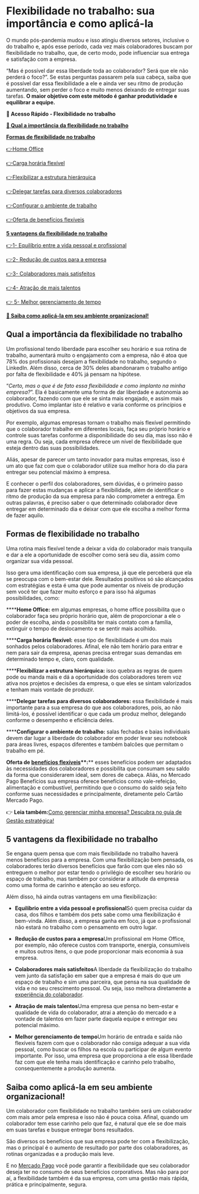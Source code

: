 # Flexibilidade no trabalho: sua importância e como aplicá-la

O mundo pós-pandemia mudou e isso atingiu diversos setores, inclusive o do trabalho e, após esse período, cada vez mais colaboradores buscam por flexibilidade no trabalho, que, de certo modo, pode influenciar sua entrega e satisfação com a empresa.

“Mas é possível dar essa liberdade toda ao colaborador? Será que ele não perderá o foco?”. Se estas perguntas passarem pela sua cabeça, saiba que é possível dar essa flexibilidade a ele e ainda ver seu ritmo de produção aumentando, sem perder o foco e muito menos deixando de entregar suas tarefas. **O maior objetivo com este método é ganhar produtividade e equilibrar a equipe.**

**💙 Acesso Rápido - Flexibilidade no trabalho**

**[🤔 Qual a importância da flexibilidade no trabalho](#A)**

**[Formas de flexibilidade no trabalho](#B)**

[](#C)[👉](#N)[Home Office](#C)

[](#D)[👉](#N)[Carga horária flexível](#D)

[](#E)[👉](#N)[Flexibilizar a estrutura hierárquica](#E)

[](#F)[👉](#N)[Delegar tarefas para diversos colaboradores](#F)

[](#G)[👉](#N)[Configurar o ambiente de trabalho](#G)

[](#H)[👉](#N)[Oferta de benefícios flexíveis](#H)

**[5 vantagens da flexibilidade no trabalho](#I)**

[](#J)[👉](#N)[1- Equilíbrio entre a vida pessoal e profissional](#J)

[](#K)[👉](#N)[2- Redução de custos para a empresa](#K)

[](#L)[👉](#N)[3- Colaboradores mais satisfeitos](#L)

[](#M)[👉](#N)[4- Atração de mais talentos](#M)

[👉 5- Melhor gerenciamento de tempo](#N)

**[💙 Saiba como aplicá-la em seu ambiente organizacional!](#O)**

[](#)
## Qual a importância da flexibilidade no trabalho

Um profissional tendo liberdade para escolher seu horário e sua rotina de trabalho, aumentará muito o engajamento com a empresa, não é atoa que 78% dos profissionais desejam a flexibilidade no trabalho, segundo o LinkedIn. Além disso, cerca de 30% deles abandonaram o trabalho antigo por falta de flexibilidade e 40% já pensam na hipótese.

“*Certo, mas o que é de fato essa flexibilidade e como implanto na minha empresa?*”. Ela é basicamente uma forma de dar liberdade e autonomia ao colaborador, fazendo com que ele se sinta mais engajado, e assim mais produtivo. Como implantar isto é relativo e varia conforme os princípios e objetivos da sua empresa.

Por exemplo, algumas empresas tornam o trabalho mais flexível permitindo que o colaborador trabalhe em diferentes locais, faça seu próprio horário e controle suas tarefas conforme a disponibilidade do seu dia, mas isso não é uma regra. Ou seja, cada empresa oferece um nível de flexibilidade que esteja dentro das suas possibilidades.

Aliás, apesar de parecer um tanto inovador para muitas empresas, isso é um ato que faz com que o colaborador utilize sua melhor hora do dia para entregar seu potencial máximo à empresa.

E conhecer o perfil dos colaboradores, sem dúvidas, é o primeiro passo para fazer estas mudanças e aplicar a flexibilidade, além de identificar o ritmo de produção da sua empresa para não comprometer a entrega. Em outras palavras, é preciso saber o que determinado colaborador deve entregar em determinado dia e deixar com que ele escolha a melhor forma de fazer aquilo.

[](#)
## Formas de flexibilidade no trabalho

Uma rotina mais flexível tende a deixar a vida do colaborador mais tranquila e dar a ele a oportunidade de escolher como será seu dia, assim como organizar sua vida pessoal.

Isso gera uma identificação com sua empresa, já que ele perceberá que ela se preocupa com o bem-estar dele. Resultados positivos só são alcançados com estratégias e esta é uma que pode aumentar os níveis de produção sem você ter que fazer muito esforço e para isso há algumas possibilidades, como:

[](#)
******Home Office:** em algumas empresas, o home office possibilita que o colaborador faça seu próprio horário que, além de proporcionar a ele o poder de escolha, ainda o possibilita ter mais contato com a família, extinguir o tempo de deslocamento e se sentir mais acolhido.

[](#)
******Carga horária flexível:** esse tipo de flexibilidade é um dos mais sonhados pelos colaboradores. Afinal, ele não tem horário para entrar e nem para sair da empresa, apenas precisa entregar suas demandas em determinado tempo e, claro, com qualidade.

[](#)
******Flexibilizar a estrutura hierárquica:** isso quebra as regras de quem pode ou manda mais e dá a oportunidade dos colaboradores terem voz ativa nos projetos e decisões da empresa, o que eles se sintam valorizados e tenham mais vontade de produzir.

[](#)
******Delegar tarefas para diversos colaboradores:** essa flexibilidade é mais importante para a sua empresa do que aos colaboradores, pois, ao não limitá-los, é possível identificar o que cada um produz melhor, delegando conforme o desempenho e eficiência deles.

[](#)
******Configurar o ambiente de trabalho:** salas fechadas e baias individuais devem dar lugar a liberdade do colaborador em poder levar seu notebook para áreas livres, espaços diferentes e também balcões que permitam o trabalho em pé.

[](#)
****Oferta de** [benefícios flexíveis](https://empresas.mercadopago.com.br/contratar-beneficios-flexiveis-mercado-pago)**:**** esses benefícios podem ser adaptados às necessidades dos colaboradores e possibilita que consumam seu saldo da forma que considerarem ideal, sem dores de cabeça. Aliás, no Mercado Pago Benefícios sua empresa oferece benefícios como vale-refeição, alimentação e combustível, permitindo que o consumo do saldo seja feito conforme suas necessidades e principalmente, diretamente pelo Cartão Mercado Pago.

👉 **Leia também:**[Como gerenciar minha empresa? Descubra no guia de Gestão estratégica!](https://empresas.mercadopago.com.br/guia-pratico-gestao-estrategica)

[](#)
## 5 vantagens da flexibilidade no trabalho

Se engana quem pensa que com mais flexibilidade no trabalho haverá menos benefícios para a empresa. Com uma flexibilização bem pensada, os colaboradores terão diversos benefícios que farão com que eles não só entreguem o melhor por estar tendo o privilégio de escolher seu horário ou espaço de trabalho, mas também por considerar a atitude da empresa como uma forma de carinho e atenção ao seu esforço.

Além disso, há ainda outras vantagens em uma flexibilização:

[](#)

- **Equilíbrio entre a vida pessoal e profissional**Só quem precisa cuidar da casa, dos filhos e também dos pets sabe como uma flexibilização é bem-vinda. Além disso, a empresa ganha em foco, já que o profissional não estará no trabalho com o pensamento em outro lugar.

- [](#)**Redução de custos para a empresa**Um profissional em Home Office, por exemplo, não oferece custos com transporte, energia, consumíveis e muitos outros itens, o que pode proporcionar mais economia à sua empresa.

- [](#)**Colaboradores mais satisfeitos**A liberdade da flexibilização do trabalho vem junto da satisfação em saber que a empresa é mais do que um espaço de trabalho e sim uma parceira, que pensa na sua qualidade de vida e no seu crescimento pessoal. Ou seja, isso melhora diretamente a [experiência do colaborador](https://empresas.mercadopago.com.br/experiencia-do-colaborador). 

- [](#)**Atração de mais talentos**Uma empresa que pensa no bem-estar e qualidade de vida do colaborador, atrai a atenção do mercado e a vontade de talentos em fazer parte daquela equipe e entregar seu potencial máximo.

- [](#)**Melhor gerenciamento de tempo**Um horário de entrada e saída não flexíveis fazem com que o colaborador não consiga adequar a sua vida pessoal, como buscar os filhos na escola ou participar de algum evento importante. Por isso, uma empresa que proporciona a ele essa liberdade faz com que ele tenha mais identificação e carinho pelo trabalho, consequentemente a produção aumenta.

[](#)
## Saiba como aplicá-la em seu ambiente organizacional!

Um colaborador com flexibilidade no trabalho também será um colaborador com mais amor pela empresa e isso não é pouca coisa. Afinal, quando um colaborador tem esse carinho pelo que faz, é natural que ele se doe mais em suas tarefas e busque entregar bons resultados.

São diversos os benefícios que sua empresa pode ter com a flexibilização, mas o principal é o aumento de resultado por parte dos colaboradores, as rotinas organizadas e a produção mais leve.

E no [Mercado Pago](https://conteudo.mercadopago.com.br/gestao-de-beneficios-com-mercado-pago) você pode garantir a flexibilidade que seu colaborador deseja ter no consumo de seus benefícios corporativos. Mas não para por aí, a flexibilidade também é da sua empresa, com uma gestão mais rápida, prática e principalmente, segura.